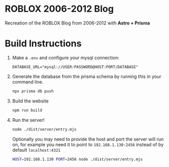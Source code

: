 # ROBLOX 2006-2012 Blog
Recreation of the ROBLOX Blog from 2006-2012 with **Astro + Prisma**

# Build Instructions

1. Make a `.env` and configure your mysql connection:
    ```env
    DATABASE_URL="mysql://USER:PASSWORD@HOST:PORT/DATABASE"
    ```

2. Generate the database from the prisma schema by running this in your command line.
    ```bash
    npx prisma db push
    ```

2. Build the website
    ```bash
    npm run build
    ```

3. Run the server!
    ```bash
    node ./dist/server/entry.mjs
    ```

    Optionally you may need to provide the host and port the server will run on, for example you need it to point to `192.168.1.130:2456` instead of by default `localhost:4321`

    ```bash
    HOST=192.168.1.130 PORT=2456 node ./dist/server/entry.mjs
    ```